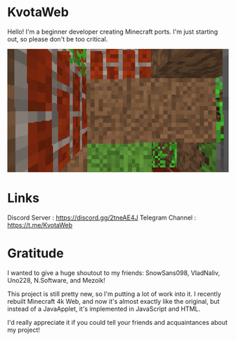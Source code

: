 # KvotaWeb
Hello! I'm a beginner developer creating Minecraft ports. I'm just starting out, so please don't be too critical.

![h12mgp8oidpc1](https://github.com/Artik9nx/KvotaWeb/blob/main/Res/Screenshot.png)


# Links
Discord Server : https://discord.gg/2tneAE4J
Telegram Channel : https://t.me/KvotaWeb

# Gratitude

I wanted to give a huge shoutout to my friends: SnowSans098, VladNaliv, Uno228, N.Software, and Mezoik!


This project is still pretty new, so I'm putting a lot of work into it. I recently rebuilt Minecraft 4k Web, and now it's almost exactly like the original, but instead of a JavaApplet, it's implemented in JavaScript and HTML.


I'd really appreciate it if you could tell your friends and acquaintances about my project!

